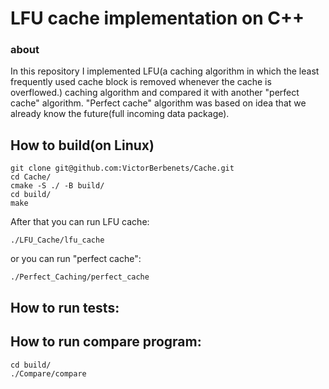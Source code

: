 # LFU cache implementation on C++
### about
In this repository I implemented LFU(a caching algorithm in which the least
frequently used cache block is removed whenever the cache is overflowed.)
caching algorithm and compared it with another "perfect cache" algorithm.
"Perfect cache" algorithm was based on idea that we already know the future(full 
incoming data package).
## How to build(on Linux)
```
git clone git@github.com:VictorBerbenets/Cache.git
cd Cache/
cmake -S ./ -B build/
cd build/
make
```
After that you can run LFU cache:

```
./LFU_Cache/lfu_cache
```
or you can run "perfect cache":

```
./Perfect_Caching/perfect_cache
```

## How to run tests:

## How to run compare program:
```
cd build/
./Compare/compare
```

